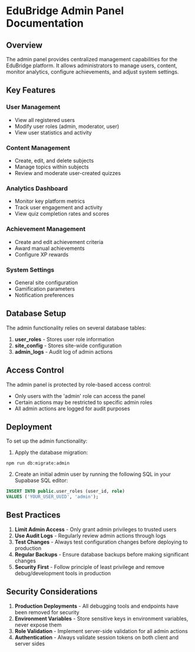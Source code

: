 # EduBridge Admin Panel Documentation

## Overview

The admin panel provides centralized management capabilities for the EduBridge platform. It allows administrators to manage users, content, monitor analytics, configure achievements, and adjust system settings.

## Key Features

### User Management

- View all registered users
- Modify user roles (admin, moderator, user)
- View user statistics and activity

### Content Management

- Create, edit, and delete subjects
- Manage topics within subjects
- Review and moderate user-created quizzes

### Analytics Dashboard

- Monitor key platform metrics
- Track user engagement and activity
- View quiz completion rates and scores

### Achievement Management

- Create and edit achievement criteria
- Award manual achievements
- Configure XP rewards

### System Settings

- General site configuration
- Gamification parameters
- Notification preferences

## Database Setup

The admin functionality relies on several database tables:

1. **user_roles** - Stores user role information
2. **site_config** - Stores site-wide configuration
3. **admin_logs** - Audit log of admin actions

## Access Control

The admin panel is protected by role-based access control:

- Only users with the 'admin' role can access the panel
- Certain actions may be restricted to specific admin roles
- All admin actions are logged for audit purposes

## Deployment

To set up the admin functionality:

1. Apply the database migration:

```
npm run db:migrate:admin
```

2. Create an initial admin user by running the following SQL in your Supabase SQL editor:

```sql
INSERT INTO public.user_roles (user_id, role)
VALUES ('YOUR_USER_UUID', 'admin');
```

## Best Practices

1. **Limit Admin Access** - Only grant admin privileges to trusted users
2. **Use Audit Logs** - Regularly review admin actions through logs
3. **Test Changes** - Always test configuration changes before deploying to production
4. **Regular Backups** - Ensure database backups before making significant changes
5. **Security First** - Follow principle of least privilege and remove debug/development tools in production

## Security Considerations

1. **Production Deployments** - All debugging tools and endpoints have been removed for security
2. **Environment Variables** - Store sensitive keys in environment variables, never expose them
3. **Role Validation** - Implement server-side validation for all admin actions
4. **Authentication** - Always validate session tokens on both client and server sides
